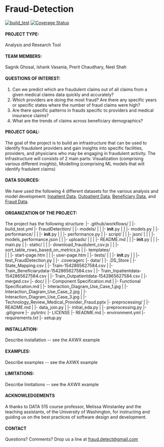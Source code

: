 # Fraud-Detection

[![build_test](https://github.com/sagnikgh1899/FraudDetection/actions/workflows/build_test.yml/badge.svg)](https://github.com/sagnikgh1899/FraudDetection/actions/workflows/build_test.yml)
[![Coverage Status](https://coveralls.io/repos/github/sagnikgh1899/FraudDetection/badge.svg?branch=main)](https://coveralls.io/github/sagnikgh1899/FraudDetection?branch=main)


#### PROJECT TYPE:
Analysis and Research Tool

#### TEAM MEMBERS:
Sagnik Ghosal, Ishank Vasania, Prerit Chaudhary, Neel Shah

#### QUESTIONS OF INTEREST:
1. Can we predict which are fraudulent claims out of all claims from a given medical claims data quickly and accurately?
2. Which providers are doing the most fraud? Are there any specific years or specific states where the number of fraud claims were high?
3. Are there specific patterns in frauds specific to providers and medical insurance claims? 
4. What are the trends of claims across beneficiary demographics?

#### PROJECT GOAL:
The goal of the project is to build an infrastructure that can be used to identify fraudulent providers and gain insights into specific facilities, providers, and physicians who may be engaging in fraudulent activity. The Infrastructure will consists of 2 main parts: Visualization (comprising various different insights), Modelling (comprising ML models that will identify fradulent claims)

#### DATA SOURCES:
We have used the following 4 different datasets for the various analysis and model development: [Inpatient Data](https://www.kaggle.com/code/rohitrox/medical-provider-fraud-detection/data?select=Train_Inpatientdata-1542865627584.csv), [Outpatient Data](https://www.kaggle.com/code/rohitrox/medical-provider-fraud-detection/data?select=Train_Outpatientdata-1542865627584.csv), [Beneficiary Data](https://www.kaggle.com/code/rohitrox/medical-provider-fraud-detection/data?select=Train_Beneficiarydata-1542865627584.csv), and [Fraud Data](https://www.kaggle.com/code/rohitrox/medical-provider-fraud-detection/data?select=Train-1542865627584.csv). 

#### ORGANIZATION OF THE PROJECT:
The project has the following structure:
  |- .github/workflows/
  |  |- build_test.yml
  |- FraudDetection/
  |  |- models/
  |  |  |- __init__.py
  |  |  |- models.py
  |  |- performance/
  |  |  |- __init__.py
  |  |  |- performance.py
  |  |- script/
  |  |  |- json/
  |  |  |   |- models_performance.json
  |  |  |- uploads/
  |  |  |   |- README.md
  |  |  |- __init__.py
  |  |  |- main.py
  |  |- static/
  |  |  |- download_fraudulent_csv.js
  |  |  |- sort_table_rows_based_on_metrics.js
  |  |- templates/  
  |  |  |- start-page.htm
  |  |  |- user-page.htm
  |  |- tests/
  |  |  |- __init__.py
  |  |  |- test_FraudDetection.py
  |  |- .coveragerc
  |- data/
  |  |- .DS_Store
  |  |- State_Mapping.csv
  |  |- Train-1542865627584.csv
  |  |- Train_Beneficiarydata-1542865627584.csv
  |  |- Train_Inpatientdata-1542865627584.csv
  |  |- Train_Outpatientdata-1542865627584.csv
  |  |- merged.csv
  |- doc/
  |  |- Component Specification.md
  |  |- Functional Specification.md
  |  |- Interaction_Diagram_Use_Case_1.jpg
  |  |- Interaction_Diagram_Use_Case_2.jpg
  |  |- Interaction_Diagram_Use_Case_3.jpg
  |  |- Technology_Review_Medical_Provider_Fraud.pptx
  |- preprocessing/
  |  |- README.md
  |  |- data_join.py
  |  |- initial_eda.py
  |  |- preprocessing.py
  |- .gitignore
  |- .pylintrc
  |- LICENSE
  |- README.md
  |- environment.yml
  |- requirements.txt
  |- setup.py

#### INSTALLATION:
Describe installation -- see the AXWX example

#### EXAMPLES:
Describe examples -- see the AXWX example

#### LIMITATIONS:
Describe limitations -- see the AXWX example

#### ACKNOWLEDGEMENTS
A thanks to DATA 515 course professor, Melissa Winstanley and the teaching assistants, of the University of Washington, for instructing and guiding us on the best practices of software design and development.

#### CONTACT
Questions? Comments? Drop us a line at fraud.detect@gmail.com
